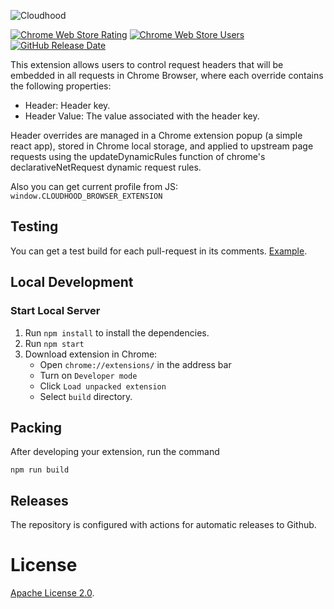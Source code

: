 ![Cloudhood](https://github.com/sbercloud/cloudhood/assets/24465747/0a026d8b-be14-4f1f-9be3-d4e6056aea20)

<a href="https://chrome.google.com/webstore/detail/cloudhood/hohljodjndmmaiedadcdmnelgdfnbfgp"><img alt="Chrome Web Store Rating" src="https://img.shields.io/chrome-web-store/rating/hohljodjndmmaiedadcdmnelgdfnbfgp?label=Chrome%20Web%20Store%20Rating"></a>
<a href="https://chrome.google.com/webstore/detail/cloudhood/hohljodjndmmaiedadcdmnelgdfnbfgp"><img alt="Chrome Web Store Users" src="https://img.shields.io/chrome-web-store/users/hohljodjndmmaiedadcdmnelgdfnbfgp?label=Chrome%20Web%20Store%20Users&color=%2325c2a0"></a>
<a href="https://github.com/sbercloud/cloudhood/releases"><img alt="GitHub Release Date" src="https://img.shields.io/github/release-date/sbercloud/cloudhood" /></a>

This extension allows users to control request headers that will be embedded in all requests in Chrome Browser, where each override contains the following properties:

- Header: Header key.
- Header Value: The value associated with the header key.

Header overrides are managed in a Chrome extension popup (a simple react app), stored in Chrome local storage, and applied to upstream page requests using the updateDynamicRules function of chrome's declarativeNetRequest dynamic request rules.

Also you can get current profile from JS: `window.CLOUDHOOD_BROWSER_EXTENSION`

## Testing

You can get a test build for each pull-request in its comments. [Example](https://github.com/sbercloud/cloudhood/pull/1#issuecomment-1713810507).

## Local Development

### Start Local Server

1. Run `npm install` to install the dependencies.
1. Run `npm start`
1. Download extension in Chrome:
   - Open `chrome://extensions/` in the address bar
   - Turn on `Developer mode`
   - Click `Load unpacked extension`
   - Select `build` directory.

## Packing

After developing your extension, run the command

```
npm run build
```

## Releases

The repository is configured with actions for automatic releases to Github.

# License

[Apache License 2.0](LICENSE).
